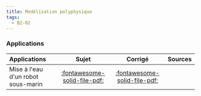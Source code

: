 ```yaml
---
title: Modélisation polyphysique 
tags:
  - B2-02
---
```



### Applications 
 
| Applications | Sujet | Corrigé | Sources  | 
| :-------------- | :---: | :-----: | :------: | 
| Mise à l'eau d'un robot sous-marin | [:fontawesome-solid-file-pdf:](https://github.com/xpessoles/ALL_PDF/blob/main/PDF/Application_01_ROV_Sujet.pdf) | [:fontawesome-solid-file-pdf:](https://github.com/xpessoles/ALL_PDF/blob/main/PDF/Application_01_ROV_Corrige.pdf) | | La Seine Musicale | [:fontawesome-solid-file-pdf:](https://github.com/xpessoles/ALL_PDF/blob/main/PDF/Application_02_SeineMusicale_Sujet.pdf) | [:fontawesome-solid-file-pdf:](https://github.com/xpessoles/ALL_PDF/blob/main/PDF/Application_02_SeineMusicale_Corrige.pdf) | | Direction automatique découplée | [:fontawesome-solid-file-pdf:](https://github.com/xpessoles/ALL_PDF/blob/main/PDF/Application_03_DirectionDecouplee_Sujet.pdf) | [:fontawesome-solid-file-pdf:](https://github.com/xpessoles/ALL_PDF/blob/main/PDF/Application_03_DirectionDecouplee_Corrige.pdf) | [:material-github:](https://github.com/xpessoles/PSI_Cy_01_ModelisationSystemes/tree/main/Ch_01_Generalites/Application_03_DirectionDecouplee) | 




